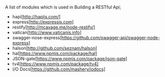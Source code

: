A list of modules which is used in Building a RESTful Api;

- hapi[http://hapijs.com/]
- express[http://expressjs.com]
- restify[http://mcavage.me/node-restify/]
- vatican[http://www.vaticanjs.info]
- swagger-nose-express[https://github.com/swagger-api/swagger-node-express]
- halson[http://github.com/seznam/halson]
- hal[https://www.npmjs.com/package/hal]
- JSON-gate[https://www.npmjs.com/package/json-gate]
- tv4[https://www.npmjs.com/package/tv4]
- I/O Docs[https://github.com/mashery/iodocs]
